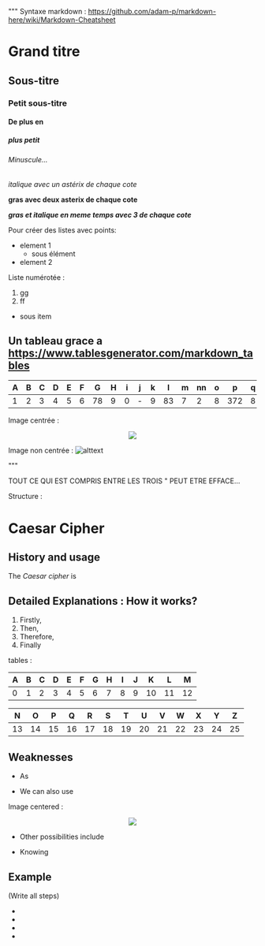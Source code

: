"""
Syntaxe markdown : https://github.com/adam-p/markdown-here/wiki/Markdown-Cheatsheet

# Grand titre

## Sous-titre

### Petit sous-titre

#### De plus en

##### plus petit

###### Minuscule...


*italique avec un astérix de chaque cote*

**gras avec deux asterix de chaque cote**

***gras et italique en meme temps avec 3 de chaque cote***

Pour créer des listes avec points:

- element 1
  - sous élément
- element 2

Liste numérotée :

1. gg
2. ff
  - sous item

## Un tableau grace a https://www.tablesgenerator.com/markdown_tables

| A | B | C | D | E | F | G  | H | i | j | k | l  | m | nn | o | p   | q | r  | d   | t  |
|---|---|---|---|---|---|----|---|---|---|---|----|---|----|---|-----|---|----|-----|----|
| 1 | 2 | 3 | 4 | 5 | 6 | 78 | 9 | 0 | - | 9 | 83 | 7 | 2  | 8 | 372 | 8 | 83 | 273 | 28 |

Image centrée : 

<p align="center"> 
<img src="https://upload.wikimedia.org/wikipedia/commons/thumb/d/d5/English_letter_frequency_%28alphabetic%29.svg/340px-English_letter_frequency_%28alphabetic%29.svg.png">
</p>

Image non centrée : 
![alttext](https://cdnfr1.img.sputniknews.com/images/103364/80/1033648058.jpg)

"""

TOUT CE QUI EST COMPRIS ENTRE LES TROIS " PEUT ETRE EFFACE...

Structure :

# Caesar Cipher

## History and usage

The *Caesar cipher* is 

## Detailed Explanations : How it works?

1. Firstly, 
2. Then, 
3. Therefore, 
4. Finally 

tables : 

| A | B | C | D | E | F | G | H | I | J | K  | L  | M  |
|---|---|---|---|---|---|---|---|---|---|----|----|----|
| 0 | 1 | 2 | 3 | 4 | 5 | 6 | 7 | 8 | 9 | 10 | 11 | 12 |

| N  | O  | P  | Q  | R  | S  | T  | U  | V  | W  | X  | Y  | Z  |
|----|----|----|----|----|----|----|----|----|----|----|----|----|
| 13 | 14 | 15 | 16 | 17 | 18 | 19 | 20 | 21 | 22 | 23 | 24 | 25 |

## Weaknesses

- As 

- We can also use 

Image centered : 

<p align="center"> 
<img src="https://upload.wikimedia.org/wikipedia/commons/thumb/d/d5/English_letter_frequency_%28alphabetic%29.svg/340px-English_letter_frequency_%28alphabetic%29.svg.png">
</p>

- Other possibilities include

- Knowing 

## Example

(Write all steps)

- 
- 
- 
- 
